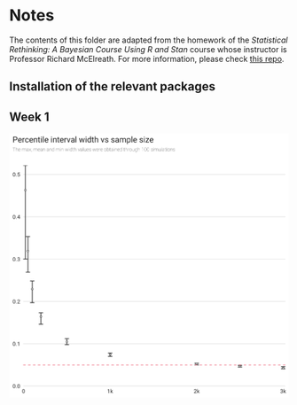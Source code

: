 # Notes

The contents of this folder are adapted from the homework of the _Statistical Rethinking: A Bayesian Course Using R and Stan_ course whose instructor is Professor Richard McElreath. For more information, please check [this repo](https://github.com/rmcelreath/statrethinking_winter2019).

## Installation of the relevant packages

## Week 1

![Percentile interval width vs sample size plot](figures/percentile_interval_width_vs_sample_size.png)
